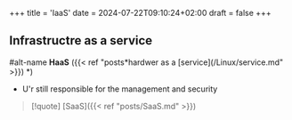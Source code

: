 +++
title = 'IaaS'
date = 2024-07-22T09:10:24+02:00
draft = false
+++

## Infrastructre as a service 

#alt-name **HaaS**  ({{< ref "posts*hardwer as a [service](/Linux/service.md" >}}) *)

 - U'r still responsible for the management  and security 
	 


>[!quote] [SaaS]({{< ref "posts/SaaS.md" >}})